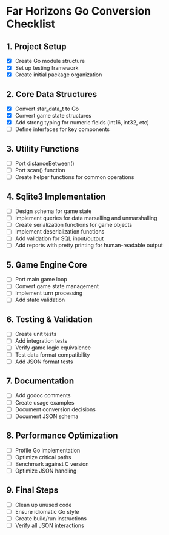 # Far Horizons Go Conversion Checklist

## 1. Project Setup
- [X] Create Go module structure
- [X] Set up testing framework
- [X] Create initial package organization

## 2. Core Data Structures
- [X] Convert star_data_t to Go
- [X] Convert game state structures
- [X] Add strong typing for numeric fields (int16, int32, etc)
- [ ] Define interfaces for key components

## 3. Utility Functions
- [ ] Port distanceBetween()
- [ ] Port scan() function
- [ ] Create helper functions for common operations

## 4. Sqlite3 Implementation
- [ ] Design schema for game state
- [ ] Implement queries for data marsalling and unmarshalling
- [ ] Create serialization functions for game objects
- [ ] Implement deserialization functions
- [ ] Add validation for SQL input/output
- [ ] Add reports with pretty printing for human-readable output

## 5. Game Engine Core
- [ ] Port main game loop
- [ ] Convert game state management
- [ ] Implement turn processing
- [ ] Add state validation

## 6. Testing & Validation
- [ ] Create unit tests
- [ ] Add integration tests
- [ ] Verify game logic equivalence
- [ ] Test data format compatibility
- [ ] Add JSON format tests

## 7. Documentation
- [ ] Add godoc comments
- [ ] Create usage examples
- [ ] Document conversion decisions
- [ ] Document JSON schema

## 8. Performance Optimization
- [ ] Profile Go implementation
- [ ] Optimize critical paths
- [ ] Benchmark against C version
- [ ] Optimize JSON handling

## 9. Final Steps
- [ ] Clean up unused code
- [ ] Ensure idiomatic Go style
- [ ] Create build/run instructions
- [ ] Verify all JSON interactions
